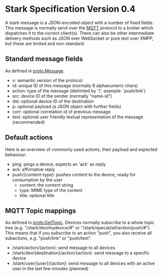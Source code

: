 Stark Specification Version 0.4
=================================

A stark message is a JSON-encoded object with a number of fixed fields. This message
is normally send over the [MQTT](http://mqtt.org) protocol to a broker which dispatches
it to the correct client(s). There can also be other intermediate delivery methods such
as JSON over WebSocket or pure text over XMPP, but these are limited and non-standard.

Standard message fields
-----------------------

As defined in [proto.Message](http://godoc.org/github.com/xconstruct/stark/proto#Message).

* v: semantic version of the protocol
* id: unique ID of this message (normally 8 alphanumeric chars)
* action: type of the message (delimited by '/', example: 'push/link')
* src: device ID of the sender (normally "name-id")
* dst: optional device ID of the destination
* p: optional payload (a JSON object with further fields)
* corr: optional correlation id of previous message
* text: optional user friendly textual representation of the message (recommended)

Default actions
---------------

Here is an overview of commonly used actions, their payload and expected
behaviour:

* ping: pings a device, expects an 'ack' as reply
* ack: affirmative reply
* push/{content-type}: pushes content to the device, ready for consumption by
  the user
	+ content: the content string
	+ type: MIME type of the content
	+ title: optional title

MQTT Topic mappings
-------------------

As defined in [proto.GetTopic](http://godoc.org/github.com/xconstruct/stark/proto#GetTopic).
Devices normally subscribe to a whole topic tree (e.g. "/stark/dev/mydevice/#" or "/stark/special/all/action/push/#").
This means that if you subscribe to an action "push", you also receive all subactions, e.g. "push/link" or "push/text".

* /stark/action/{action}: send message to all devices
* /stark/dev/{destination}/action/{action}: send message to a specific device
* /stark/user/{user}/{action}: send message to all devices with an active user in the last few minutes (planned)
